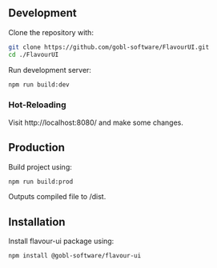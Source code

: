 ## Development

Clone the repository with:

```bash
git clone https://github.com/gobl-software/FlavourUI.git
cd ./FlavourUI
```

Run development server:

```bash
npm run build:dev
```

### Hot-Reloading

Visit http://localhost:8080/ and make some changes.

## Production

Build project using:

```bash
npm run build:prod
```

Outputs compiled file to /dist.

## Installation

Install flavour-ui package using:

```bash
npm install @gobl-software/flavour-ui
```
